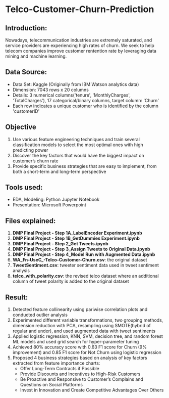 # Telco-Customer-Churn-Prediction

## Introduction:
Nowadays, telecommunication industries are extremely saturated, and service providers are experiencing high rates of churn. We seek to help telecom companies improve customer rentention rate by leveraging data mining and machine learning.

## Data Source:
- Data Set: Kaggle (Originally from IBM Watson analytics data)
- Dimension: 7043 rows x 20 columns
- Details: 3 numerical columns('tenure', 'MonthlyCharges', 'TotalCharges'), 17 categorical/binary columns, target column: 'Churn'
- Each row indicates a unique customer who is identified by the column 'customerID'


## Objective
1. Use various feature engineering techniques and train several classification models to select the most optimal ones with high predicting power
2. Discover the key factors that would have the biggest impact on customer’s churn rate
3. Provide specific business strategies that are easy to implement, from both a short-term and long-term perspective

## Tools used:
- EDA, Modeling: Python Jupyter Notebook
- Presentation: Microsoft Powerpoint

## Files explained:
1. **DMP Final Project - Step 1A_LabelEncoder Experiment.ipynb**
2. **DMP Final Project - Step 1B_GetDummies Experiment.ipynb**
3. **DMP Final Project - Step 2_Get Tweets.ipynb**
4. **DMP Final Project - Step 3_Assign Tweets to Original Data.ipynb**
5. **DMP Final Project - Step 4_Model Run with Augmented Data.ipynb**
6. **WA_Fn-UseC_-Telco-Customer-Churn.csv**: the original dataset
7. **TweetSentiment.csv**: tweeter sentiment data used in tweet sentiment analysis
8. **telco_with_polarity.csv**: the revised telco dataset where an additional column of tweet polarity is added to the original dataset

## Result:
1. Detected feature collinearity using pariwise correlation plots and conducted outlier analysis
2. Experimented different variable transformations, two grouping methods, dimension reduction with PCA, resampling using SMOTE(hybrid of regular and under), and used augmented data with tweet sentiments
3. Applied logistic regression, KNN, SVM, decision tree, and random forest ML models and used grid search for hyper-parameter tuning
4. Achieved 80% accuracy score with 0.63 F1 score for Churn (9% improvement) and 0.85 F1 score for Not Churn using logistic regression
5. Proposed 4 business strategies based on analysis of key factors extracted from feature importance charts:
    - Offer Long-Term Contracts if Possible
    - Provide Discounts and Incentives to High-Risk Customers
    - Be Proactive and Responsive to Customer’s Complains and Questions on Social Platforms
    - Invest in Innovation and Create Competitive Advantages Over Others
